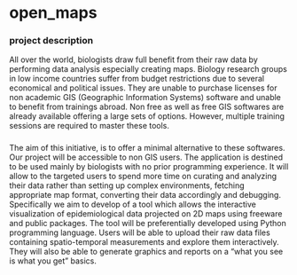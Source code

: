 # open_maps
### project description
All over the world, biologists draw full benefit from their raw data by performing data analysis especially creating maps.
Biology research groups in low income countries suffer from budget restrictions due to several economical and political issues. They are unable to purchase licenses for non academic GIS (Geographic Information Systems) software and unable to benefit from trainings abroad. 
Non free as well as free GIS softwares are already available offering a large sets of options. However, multiple training sessions are required to master these tools.
###
The aim of this initiative, is to offer a minimal alternative to these softwares. Our project will be accessible to non GIS users. The application is destined to be used mainly by biologists with no prior programming experience. It will allow to the targeted users to spend more time on curating and analyzing their data rather than setting up complex environments, fetching appropriate map format, converting their data accordingly and debugging.   
Specifically we aim to develop of a tool which allows the interactive visualization of epidemiological data projected on 2D maps using freeware and public packages. The tool will be preferentially  developed using Python programming language. Users will be able to upload their raw data files containing spatio-temporal measurements and explore them interactively. They will also be able to generate graphics and reports on a “what you see is what you get” basics. 

